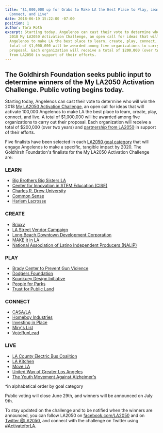 ```yaml
---
title: "$1,000,000 up for Grabs to Make LA the Best Place to Play, Learn, Create,
  Connect, and Live"
date: 2018-06-19 15:22:00 -07:00
position: 1
author: Tara Roth
excerpt: Starting today, Angelenos can cast their vote to determine who will win the
  2018 My LA2050 Activation Challenge, an open call for ideas that will activate 100,000
  Angelenos to make LA the best place to learn, create, play, connect, and live. A
  total of $1,000,000 will be awarded among five organizations to carry out their
  proposal. Each organization will receive a total of $200,000 (over two years) and partnership
  from LA2050 in support of their efforts.
---
```


## The Goldhirsh Foundation seeks public input to determine winners of the My LA2050 Activation Challenge. Public voting begins today.

Starting today, Angelenos can cast their vote to determine who will win the 2018 [My LA2050 Activation Challenge](https://activation.la2050.org/ "My LA2050 Activation Challenge"), an open call for ideas that will activate 100,000 Angelenos to make LA the best place to learn, create, play, connect, and live. A total of $1,000,000 will be awarded among five organizations to carry out their proposal. Each organization will receive a total of $200,000 (over two years) and [partnership from LA2050](https://activation.la2050.org/about/#la2050-partnership "partnership from LA2050") in support of their efforts.

Five finalists have been selected in each [LA2050 goal category](https://activation.la2050.org/about/#goals "LA2050 goal category") that will engage Angelenos to make a specific, tangible impact by 2020. The Goldhirsh Foundation's finalists for the My LA2050 Activation Challenge are:

### LEARN

* [Big Brothers Big Sisters LA](https://activation.la2050.org/learn/big-brothers-big-sisters-of-greater-los-angeles/)
* [Center for Innovation in STEM Education (CISE)](https://activation.la2050.org/learn/center-for-innovation-in-stem-education-cise/)
* [Charles R. Drew University](https://activation.la2050.org/learn/charles-r-drew-university-of-medicine-and-science/)
* [Common Sense](https://activation.la2050.org/learn/common-sense/)
* [Harlem Lacrosse](https://activation.la2050.org/learn/harlem-lacrosse-los-angeles/)
    

### CREATE

* [Brioxy](https://activation.la2050.org/create/brioxy/)
* [LA Street Vendor Campaign](https://activation.la2050.org/create/east-la-community-corporation-elacc/)
* [Long Beach Downtown Development Corporation](https://activation.la2050.org/create/long-beach-downtown-development-corporation/)
* [MAKE it in LA](https://activation.la2050.org/create/make-it-in-la/)
* [National Association of Latino Independent Producers (NALIP)](https://activation.la2050.org/create/national-association-of-latino-independent-producers-nalip/)
    

### PLAY

* [Brady Center to Prevent Gun Violence](https://activation.la2050.org/play/the-brady-center-to-prevent-gun-violence/)
* [Dodgers Foundation](https://activation.la2050.org/play/los-angeles-dodgers-foundation/)
* [Kounkuey Design Initiative](https://activation.la2050.org/play/kounkuey-design-initiative/)
* [People for Parks](https://activation.la2050.org/play/people-for-parks/)
* [Trust for Public Land](https://activation.la2050.org/play/the-trust-for-public-land/)
    

### CONNECT

* [CASA/LA](https://activation.la2050.org/connect/casa-of-los-angeles/)
* [Homeboy Industries](https://activation.la2050.org/connect/homeboy-industries/)
* [Investing in Place](https://activation.la2050.org/connect/investing-in-place/)
* [Miry's List](https://activation.la2050.org/connect/mirys-list/)
* [VoteRunLead](https://activation.la2050.org/connect/voterunlead/)
    

### LIVE

* [LA County Electric Bus Coalition](https://activation.la2050.org/live/environment-california-research-policy-center/)
* [LA Kitchen](https://activation.la2050.org/live/l-a-kitchen/)
* [Move LA](https://activation.la2050.org/live/move-la-a-project-of-community-partners/)
* [United Way of Greater Los Angeles](https://activation.la2050.org/live/united-way-of-greater-los-angeles/)
* [The Youth Movement Against Alzheimer's](https://activation.la2050.org/live/undergraduate-gerontology-and-alzheimers-disease-awareness-association-dba-the-youth-movement-against-alzheimers/)
    

\*in alphabetical order by goal category

Public voting will close June 29th, and winners will be announced on July 9th.

To stay updated on the challenge and to be notified when the winners are announced, you can follow LA2050 on  [facebook.com/LA2050](https://facebook.com/LA2050) and on [Twitter @LA2050](https://twitter.com/la2050), and connect with the challenge on Twitter using [#ActivateforLA](https://twitter.com/search?q=%23ActivateforLA).



